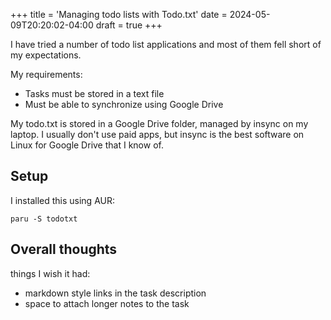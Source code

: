 +++
title = 'Managing todo lists with Todo.txt'
date = 2024-05-09T20:20:02-04:00
draft = true
+++

I have tried a number of todo list applications and most of them fell short of my expectations.

My requirements:
- Tasks must be stored in a text file
- Must be able to synchronize using Google Drive

My todo.txt is stored in a Google Drive folder, managed by insync on my laptop. I usually don't use paid apps, but insync is the best software on Linux for Google Drive that I know of.

## Setup
I installed this using AUR:
```
paru -S todotxt
```
## Overall thoughts
things I wish it had:
- markdown style links in the task description
- space to attach longer notes to the task